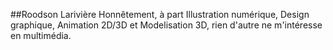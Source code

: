 ##Roodson Larivière
Honnêtement, à part Illustration numérique, Design graphique, Animation 2D/3D et Modelisation 3D, rien d'autre ne m'intéresse en multimédia.
